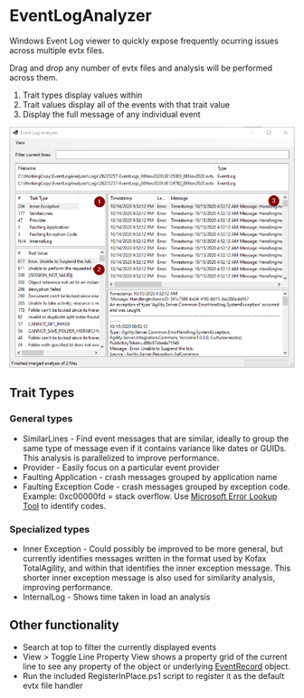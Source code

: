 # EventLogAnalyzer
Windows Event Log viewer to quickly expose frequently ocurring issues across multiple evtx files.

Drag and drop any number of evtx files and analysis will be performed across them.

1. Trait types display values within
2. Trait values display all of the events with that trait value
3. Display the full message of any individual event

![Screenshot](Images/MainScreenshot.png)

## Trait Types

### General types

* SimilarLines - Find event messages that are similar, ideally to group the same type of message even if it contains variance like dates or GUIDs.  This analysis is parallelized to improve performance.
* Provider - Easily focus on a particular event provider
* Faulting Application - crash messages grouped by application name
* Faulting Exception Code - crash messages grouped by exception code.  Example: 0xc00000fd = stack overflow.  Use [Microsoft Error Lookup Tool](https://docs.microsoft.com/en-us/windows/win32/debug/system-error-code-lookup-tool) to identify codes.

### Specialized types

* Inner Exception - Could possibly be improved to be more general, but currently identifies messages written in the format used by Kofax TotalAgility, and within that identifies the inner exception message.  This shorter inner exception message is also used for similarity analysis, improving performance.
* InternalLog - Shows time taken in load an analysis

## Other functionality

* Search at top to filter the currently displayed events
* View > Toggle Line Property View shows a property grid of the current line to see any property of the object or underlying [EventRecord](https://docs.microsoft.com/en-us/dotnet/api/system.diagnostics.eventing.reader.eventrecord?view=net-5.0) object.
* Run the included RegisterInPlace.ps1 script to register it as the default evtx file handler
